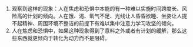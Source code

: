 1. 观察到这样的现象：人在焦虑和恐惧中本能的有一种难以实施时间跨度长、风险高的计划的倾向。人在饿、渴、氧气不足、光线让人昏昏欲睡、坐姿让人提不起精神、周围环境不整洁的前提下有难以集中注意力学习攻坚的倾向。
2. 人在焦虑和恐惧中，如果这种现象得到了意料之外或者有计划的缓解，那么这些东西就更倾向于转化为动力而不是阻碍。